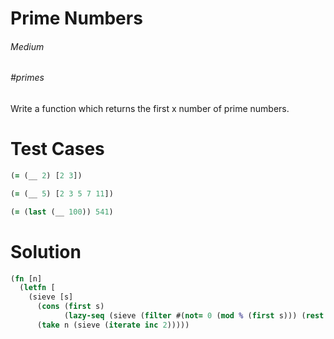 # Prime Numbers

###### Medium
###### #primes

Write a function which returns the first x number of prime numbers.

# Test Cases
```clojure
(= (__ 2) [2 3])
```
```clojure
(= (__ 5) [2 3 5 7 11])
```
```clojure
(= (last (__ 100)) 541)
```

# Solution
```clojure
(fn [n]
  (letfn [
    (sieve [s]
      (cons (first s)
            (lazy-seq (sieve (filter #(not= 0 (mod % (first s))) (rest s))))))]
      (take n (sieve (iterate inc 2)))))
```
